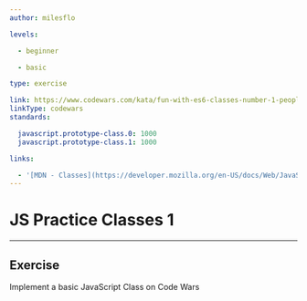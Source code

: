 ```yaml
---
author: milesflo

levels:

  - beginner

  - basic

type: exercise

link: https://www.codewars.com/kata/fun-with-es6-classes-number-1-people-people-people
linkType: codewars
standards:

  javascript.prototype-class.0: 1000
  javascript.prototype-class.1: 1000

links:

  - '[MDN - Classes](https://developer.mozilla.org/en-US/docs/Web/JavaScript/Reference/Classes)'
---
```


# JS Practice Classes 1

---
## Exercise

Implement a basic JavaScript Class on Code Wars
